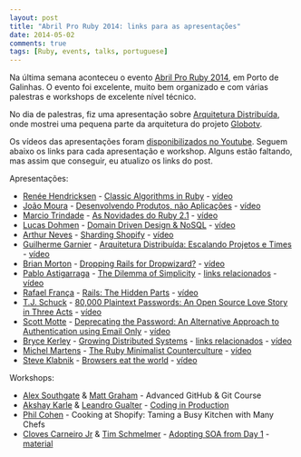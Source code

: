 ```yaml
---
layout: post
title: "Abril Pro Ruby 2014: links para as apresentações"
date: 2014-05-02
comments: true
tags: [Ruby, events, talks, portuguese]
---
```

Na última semana aconteceu o evento [Abril Pro Ruby 2014](http://abrilproruby.com/), em Porto de Galinhas. O evento foi excelente, muito bem organizado e com várias palestras e workshops de excelente nível técnico.

No dia de palestras, fiz uma apresentação sobre [Arquitetura Distribuída](https://ggarnier.github.io/arquitetura-distribuida/), onde mostrei uma pequena parte da arquitetura do projeto [Globotv](http://globotv.globo.com/).

Os vídeos das apresentações foram [disponibilizados no Youtube](https://www.youtube.com/playlist?list=PL7a-mWnTar6v5cDC4MLDZKwD0RuMSDHHP). Seguem abaixo os links para cada apresentação e workshop. Alguns estão faltando, mas assim que conseguir, eu atualizo os links do post.

Apresentações:

- [Renée Hendricksen](http://twitter.com/gigglegirl4e) - [Classic Algorithms in Ruby](https://speakerdeck.com/reneedv/classic-algorithms-in-ruby) - [vídeo](https://www.youtube.com/watch?v=eVulPTs8wSA)
- [João Moura](http://www.twitter.com/joaomdmoura) - [Desenvolvendo Produtos, não Aplicações](https://speakerdeck.com/joaomdmoura/building-products-not-apps) - [vídeo](https://www.youtube.com/watch?v=YwoE9mDoIIE)
- [Marcio Trindade](http://twitter.com/marciotrindade) - [As Novidades do Ruby 2.1](http://www.slideshare.net/marciotrindade/ruby-21-33969653) - [vídeo](https://www.youtube.com/watch?v=dVevbSA8PKU)
- [Lucas Dohmen](http://www.twitter.com/moonbeamlabs) - [Domain Driven Design & NoSQL](https://speakerdeck.com/moonglum/domain-driven-design-and-nosql) - [vídeo](https://www.youtube.com/watch?v=XJyApnfYONQ)
- [Arthur Neves](http://www.twitter.com/arthurnn) - [Sharding Shopify](https://speakerdeck.com/arthurnn/abril-pro-ruby) - [vídeo](https://www.youtube.com/watch?v=Toqiyb2k_5E)
- [Guilherme Garnier](http://twitter.com/guilhermgarnier) - [Arquitetura Distribuída: Escalando Projetos e Times](https://ggarnier.github.io/arquitetura-distribuida/) - [vídeo](https://www.youtube.com/watch?v=_0esATer3ss)
- [Brian Morton](http://www.twitter.com/brianxq3) - [Dropping Rails for Dropwizard?](https://speakerdeck.com/bmorton/dropping-rails-for-dropwizard-from-abril-pro-ruby-2014) - [vídeo](https://www.youtube.com/watch?v=Pd3OxF4Ik1o)
- [Pablo Astigarraga](http://www.twitter.com/poteland) - [The Dilemma of Simplicity](https://speakerdeck.com/pote/the-dilemma-of-simplicity) - [links relacionados](https://gist.github.com/pote/061f709186c0e93c3f1c) - [vídeo](https://www.youtube.com/watch?v=MOjeNcN1__c)
- [Rafael França](http://www.twitter.com/rafaelfranca) - [Rails: The Hidden Parts](https://speakerdeck.com/rafaelfranca/rails-the-hidden-parts) - [vídeo](https://www.youtube.com/watch?v=nT9xMoNt9S0)
- [T.J. Schuck](http://www.twitter.com/tjschuck) - [80,000 Plaintext Passwords: An Open Source Love Story in Three Acts](https://speakerdeck.com/tjschuck/80-000-plaintext-passwords-an-open-source-love-story-in-three-acts) - [vídeo](https://www.youtube.com/watch?v=1zNVDgA581w)
- [Scott Motte](http://www.twitter.com/scottmotte) - [Deprecating the Password: An Alternative Approach to Authentication using Email Only](https://speakerdeck.com/scottmotte/deprecating-the-password-an-alternative-approach-to-authentication-using-email-only) - [vídeo](https://www.youtube.com/watch?v=JT8qgZWVaOM)
- [Bryce Kerley](http://www.twitter.com/bonzoesc) - [Growing Distributed Systems](https://speakerdeck.com/bryce/growing-distributed-systems) - [links relacionados](https://bitly.com/bundles/bonzoesc/b) - [vídeo](https://www.youtube.com/watch?v=hJLXOaUsCrY)
- [Michel Martens](http://www.twitter.com/soveran) - [The Ruby Minimalist Counterculture](http://files.soveran.com/minimalism/) - [vídeo](https://www.youtube.com/watch?v=p9hB6VnrGM4)
- [Steve Klabnik](http://www.twitter.com/steveklabnik) - [Browsers eat the world](https://steveklabnik.github.io/browsers_eat_the_world/) - [vídeo](https://www.youtube.com/watch?v=w5V2mlQIi-g)

Workshops:

- [Alex Southgate](http://www.twitter.com/fromagie) & [Matt Graham](http://www.twitter.com/michigangraham) - Advanced GitHub & Git Course
- [Akshay Karle](http://www.twitter.com/akshay_karle) & [Leandro Gualter](https://twitter.com/leandrogualter) - [Coding in Production](https://github.com/akshaykarle/coding-in-production)
- [Phil Cohen](http://www.twitter.com/phlipper) - Cooking at Shopify: Taming a Busy Kitchen with Many Chefs
- [Cloves Carneiro Jr](http://www.twitter.com/ccjr) & [Tim Schmelmer](http://www.twitter.com/twitty_tim) - [Adopting SOA from Day 1](http://www.slideshare.net/TimSchmelmer/abril-pro-ruby-2014-workshop) - [material](https://gist.github.com/timbogit/11346571)
